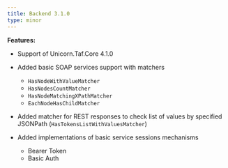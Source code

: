 ```yaml
---
title: Backend 3.1.0
type: minor
---
```


**Features:**

* Support of Unicorn.Taf.Core 4.1.0
* Added basic SOAP services support with matchers
  * `HasNodeWithValueMatcher`
  * `HasNodesCountMatcher`
  * `HasNodeMatchingXPathMatcher`
  * `EachNodeHasChildMatcher`

* Added matcher for REST responses to check list of values by specified JSONPath (`HasTokensListWithValuesMatcher`)
* Added implementations of basic service sessions mechanisms
  * Bearer Token
  * Basic Auth
